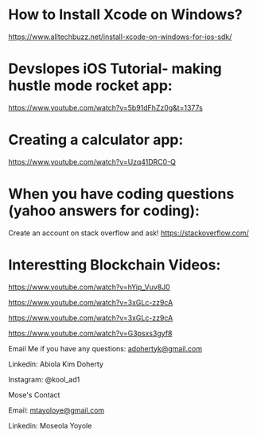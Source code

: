 # How to Install Xcode on Windows?
https://www.alltechbuzz.net/install-xcode-on-windows-for-ios-sdk/

# Devslopes iOS Tutorial- making hustle mode rocket app:
https://www.youtube.com/watch?v=5b91dFhZz0g&t=1377s

# Creating a calculator app:
https://www.youtube.com/watch?v=Uzq41DRC0-Q

# When you have coding questions (yahoo answers for coding):
Create an account on stack overflow and ask!
https://stackoverflow.com/

# Interestting Blockchain Videos:
https://www.youtube.com/watch?v=hYip_Vuv8J0

https://www.youtube.com/watch?v=3xGLc-zz9cA

https://www.youtube.com/watch?v=3xGLc-zz9cA

https://www.youtube.com/watch?v=G3psxs3gyf8

Email Me if you have any questions: adohertyk@gmail.com

Linkedin: Abiola Kim Doherty

Instagram: @kool_ad1

Mose's Contact

Email: mtayoloye@gmail.com

Linkedin: Moseola Yoyole
